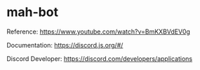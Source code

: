 # mah-bot

Reference:
https://www.youtube.com/watch?v=BmKXBVdEV0g

Documentation:
https://discord.js.org/#/

Discord Developer:
https://discord.com/developers/applications

